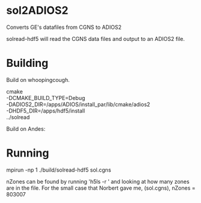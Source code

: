 # sol2ADIOS2

Converts GE's datafiles from CGNS to ADIOS2

solread-hdf5 will read the CGNS data files and output to an ADIOS2 file.


# Building
Build on whoopingcough.

cmake \
 -DCMAKE_BUILD_TYPE=Debug \
 -DADIOS2_DIR=/apps/ADIOS/install_par/lib/cmake/adios2 \
 -DHDF5_DIR=/apps/hdf5/install \
../solread

Build on Andes:



# Running

mpirun -np 1 ./build/solread-hdf5 <nZones> sol.cgns

nZones can be found by running 'h5ls -r <cgns-file>' and looking at how many zones are in the file.
For the small case that Norbert gave me, (sol.cgns), nZones = 803007

